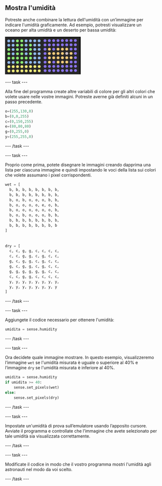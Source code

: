 ## Mostra l'umidità

Potreste anche combinare la lettura dell'umidità con un’immagine per indicare l'umidità graficamente. Ad esempio, potresti visualizzare un oceano per alta umidità e un deserto per bassa umidità:

![Caldo e freddo](images/wet-dry.png)

\--- task \---

Alla fine del programma create altre variabili di colore per gli altri colori che volete usare nelle vostre immagini. Potreste averne già definiti alcuni in un passo precedente.

```python
o=(255,130,0)
b=(0,0,255)
c=(0,150,255)
e=(80,80,80)
g=(0,255,0)
y=(255,255,0)
```

\--- /task \---

\--- task \---

Proprio come prima, potete disegnare le immagini creando dapprima una lista per ciascuna immagine e quindi impostando le voci della lista sui colori che volete assumano i pixel corrispondenti.

```python
wet = [
  b, b, b, b, b, b, b, b,
  b, b, b, b, b, b, b, b,
  b, o, b, o, o, o, b, b,
  b, o, o, o, o, e, o, b,
  b, o, o, o, o, o, o, b,
  b, o, b, o, o, o, b, b,
  b, b, b, b, b, b, b, b,
  b, b, b, b, b, b, b, b
]


dry = [
  c, c, g, g, c, c, c, c,
  c, c, g, g, c, g, c, c,
  g, c, g, g, c, g, c, c,
  g, c, g, g, c, g, c, c,
  g, g, g, g, g, g, c, c,
  c, c, g, g, c, c, c, c,
  y, y, y, y, y, y, y, y,
  y, y, y, y, y, y, y, y
]
```

\--- /task \---

\--- task \---

Aggiungete il codice necessario per ottenere l'umidità:

```python
umidita = sense.humidity
```

\--- /task \---

\--- task \---

Ora decidete quale immagine mostrare. In questo esempio, visualizzeremo l’immagine `wet` se l'umidità misurata è uguale o superiore al 40% e l’immagine `dry` se l'umidità misurata è inferiore al 40%.

```python
umidita = sense.humidity
if umidita >= 40:
    sense.set_pixels(wet)
else:
    sense.set_pixels(dry)
```

\--- /task \---

\--- task \---

Impostate un'umidità di prova sull’emulatore usando l’apposito cursore. Avviate il programma e controllate che l’immagine che avete selezionato per tale umidità sia visualizzata correttamente.

\--- /task \---

\--- task \---

Modificate il codice in modo che il vostro programma mostri l'umidità agli astronauti nel modo da voi scelto.

\--- /task \---